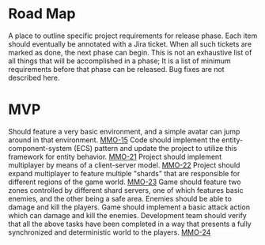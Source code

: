 # Road Map
A place to outline specific project requirements for release phase.
Each item should eventually be annotated with a Jira ticket. When all such tickets are marked as done, the next phase can begin.
This is not an exhaustive list of all things that will be accomplished in a phase; It is a list of minimum requirements before that phase can be released.
Bug fixes are not described here.

# MVP
Should feature a very basic environment, and a simple avatar can jump around in that environment. [MMO-15](https://neon725.atlassian.net/jira/software/projects/MMO/issues/MMO-15)
Code should implement the entity-component-system (ECS) pattern and update the project to utilize this framework for entity behavior. [MMO-21](https://neon725.atlassian.net/jira/software/projects/MMO/issues/MMO-21)
Project should implement multiplayer by means of a client-server model. [MMO-22](https://neon725.atlassian.net/jira/software/projects/MMO/issues/MMO-22)
Project should expand multiplayer to feature multiple "shards" that are responsible for different regions of the game world. [MMO-23](https://neon725.atlassian.net/jira/software/projects/MMO/issues/MMO-23)
Game should feature two zones controlled by different shard servers, one of which features basic enemies, and the other being a safe area.
Enemies should be able to damage and kill the players.
Game should implement a basic attack action which can damage and kill the enemies.
Development team should verify that all the above tasks have been completed in a way that presents a fully synchronized and deterministic world to the players. [MMO-24](https://neon725.atlassian.net/jira/software/projects/MMO/issues/MMO-24)
